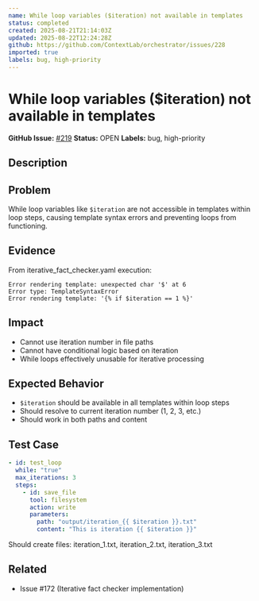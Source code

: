 ```yaml
---
name: While loop variables ($iteration) not available in templates
status: completed
created: 2025-08-21T21:14:03Z
updated: 2025-08-22T12:24:28Z
github: https://github.com/ContextLab/orchestrator/issues/228
imported: true
labels: bug, high-priority
---
```


# While loop variables ($iteration) not available in templates

**GitHub Issue:** [#219](https://github.com/ContextLab/orchestrator/issues/219)
**Status:** OPEN
**Labels:** bug, high-priority

## Description

## Problem
While loop variables like `$iteration` are not accessible in templates within loop steps, causing template syntax errors and preventing loops from functioning.

## Evidence
From iterative_fact_checker.yaml execution:
```
Error rendering template: unexpected char '$' at 6
Error type: TemplateSyntaxError
Error rendering template: '{% if $iteration == 1 %}'
```

## Impact
- Cannot use iteration number in file paths
- Cannot have conditional logic based on iteration
- While loops effectively unusable for iterative processing

## Expected Behavior
- `$iteration` should be available in all templates within loop steps
- Should resolve to current iteration number (1, 2, 3, etc.)
- Should work in both paths and content

## Test Case
```yaml
- id: test_loop
  while: "true"
  max_iterations: 3
  steps:
    - id: save_file
      tool: filesystem
      action: write
      parameters:
        path: "output/iteration_{{ $iteration }}.txt"
        content: "This is iteration {{ $iteration }}"
```

Should create files: iteration_1.txt, iteration_2.txt, iteration_3.txt

## Related
- Issue #172 (Iterative fact checker implementation)